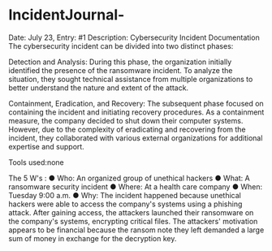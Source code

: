 # IncidentJournal-
Date: July 23,     Entry: #1 
Description: Cybersecurity Incident Documentation
The cybersecurity incident can be divided into two distinct phases:

Detection and Analysis:
During this phase, the organization initially identified the presence of the ransomware incident. To analyze the situation, they sought technical assistance from multiple organizations to better understand the nature and extent of the attack.

Containment, Eradication, and Recovery:
The subsequent phase focused on containing the incident and initiating recovery procedures. As a containment measure, the company decided to shut down their computer systems. However, due to the complexity of eradicating and recovering from the incident, they collaborated with various external organizations for additional expertise and support.

Tools used:none

The 5 W's :  ● Who: An organized group of unethical hackers
● What: A ransomware security incident
● Where: At a health care company
● When: Tuesday 9:00 a.m.
● Why: The incident happened because unethical hackers were able to
access the company's systems using a phishing attack. After gaining
access, the attackers launched their ransomware on the company's
systems, encrypting critical files. The attackers' motivation appears to
be financial because the ransom note they left demanded a large sum
of money in exchange for the decryption key.
